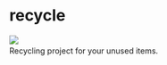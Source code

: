 # recycle
<a href='https://tolgahanacar.net'>
    <img src="https://img.shields.io/badge/Release-v0.8.4-blue">
  <a/><br>
Recycling project for your unused items.
